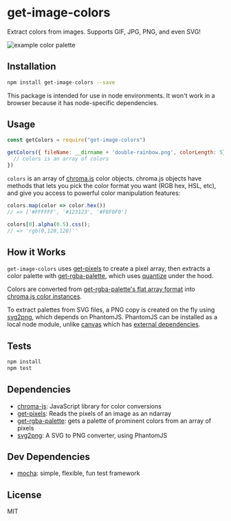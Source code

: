 # get-image-colors

Extract colors from images. Supports GIF, JPG, PNG, and even SVG!

![example color palette](https://cldup.com/-uw9Ub6L6s.png)

## Installation

```sh
npm install get-image-colors --save
```

This package is intended for use in node environments. It won't work in a browser because it has node-specific dependencies.

## Usage

```js
const getColors = require("get-image-colors")

getColors({ fileName: __dirname + 'double-rainbow.png', colorLength: 5}, function(err, colors){
  // colors is an array of colors
})
```

`colors` is an array of [chroma.js](http://gka.github.io/chroma.js) color objects. chroma.js objects have methods that lets you pick the color format you want (RGB hex, HSL, etc), and give you access to powerful color manipulation features:

```js
colors.map(color => color.hex())
// => ['#FFFFFF', '#123123', '#F0F0F0']

colors[0].alpha(0.5).css();
// => 'rgb(0,128,128)''
```

## How it Works

`get-image-colors` uses [get-pixels](http://npm.im/get-pixels) to create a pixel array, then extracts a color palette with [get-rgba-palette](http://npm.im/get-rgba-palette), which uses [quantize](http://npm.im/quantize) under the hood.

Colors are converted from [get-rgba-palette's flat array format](https://github.com/mattdesl/get-rgba-palette#palettepixels-count-quality-filter) into [chroma.js color instances](http://gka.github.io/chroma.js/).

To extract palettes from SVG files, a PNG copy is created on the fly using [svg2png](http://npm.im/svg2png), which depends on PhantomJS. PhantomJS can be installed as a local node module, unlike [canvas](http://npm.im/canvas) which has [external dependencies](https://github.com/Automattic/node-canvas#installation).

## Tests

```sh
npm install
npm test
```

## Dependencies

- [chroma-js](https://github.com/gka/chroma.js): JavaScript library for color conversions
- [get-pixels](https://github.com/scijs/get-pixels): Reads the pixels of an image as an ndarray
- [get-rgba-palette](https://github.com/mattdesl/get-rgba-palette): gets a palette of prominent colors from an array of pixels
- [svg2png](https://github.com/domenic/svg2png): A SVG to PNG converter, using PhantomJS

## Dev Dependencies

- [mocha](https://github.com/mochajs/mocha): simple, flexible, fun test framework

## License

MIT
